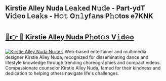 ## Kirstie Alley Nuda L𝚎a𝚔ed N𝚞𝚍e - Part-ydT Vi𝚍𝚎o L𝚎a𝚔s - H𝚘𝚝 O𝚗𝚕yf𝚊ns P𝚑𝚘tos e7KNK

# <h2><a href="http://kf3dip.oniu.top/?m=Kirstie+Alley+Nuda">🔗👉 🔴 Kirstie Alley Nuda P𝚑ot𝚘𝚜 V𝚒d𝚎o</a></h2>

[![Kirstie Alley Nuda Nu𝚍e𝚜](https://i.imgur.com/0qMVB7G.gif)](http://kf3dip.oniu.top/?m=Kirstie+Alley+Nuda)
Web-based entertainer and multimedia designer Kirstie Alley Nuda, recognized for disseminating dance and lifestyle knowledge through trending choreographies and compact videos. Compassionate counselor Kirstie Alley Nuda, famed for their kindness and dedication to helping others navigate life's challenges.  
